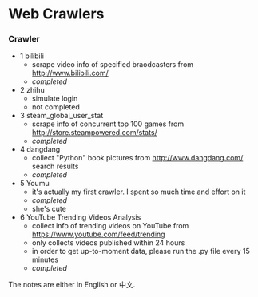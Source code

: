 # Web Crawlers
### Crawler
- 1 bilibili
  - scrape video info of specified braodcasters from http://www.bilibili.com/
  - *completed*
- 2 zhihu
  - simulate login 
  - not completed
- 3 steam_global_user_stat
  - scrape info of concurrent top 100 games from http://store.steampowered.com/stats/
  - *completed*
- 4 dangdang
  - collect "Python" book pictures from http://www.dangdang.com/ search results
  - *completed*
- 5 Youmu
  - it's actually my first crawler. I spent so much time and effort on it
  - *completed*
  - she's cute
- 6 YouTube Trending Videos Analysis
  - collect info of trending videos on YouTube from https://www.youtube.com/feed/trending
  - only collects videos published within 24 hours
  - in order to get up-to-moment data, please run the .py file every 15 minutes
  - *completed*

The notes are either in English or 中文. 
